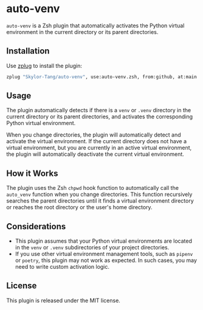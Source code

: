 # auto-venv

`auto-venv` is a Zsh plugin that automatically activates the Python virtual environment in the current directory or its parent directories.

## Installation

Use [zplug](https://github.com/zplug/zplug) to install the plugin:

```bash
zplug "Skylor-Tang/auto-venv", use:auto-venv.zsh, from:github, at:main
```

## Usage

The plugin automatically detects if there is a `venv` or `.venv` directory in the current directory or its parent directories, and activates the corresponding Python virtual environment.

When you change directories, the plugin will automatically detect and activate the virtual environment. If the current directory does not have a virtual environment, but you are currently in an active virtual environment, the plugin will automatically deactivate the current virtual environment.

## How it Works

The plugin uses the Zsh `chpwd` hook function to automatically call the `auto_venv` function when you change directories. This function recursively searches the parent directories until it finds a virtual environment directory or reaches the root directory or the user's home directory.

## Considerations

- This plugin assumes that your Python virtual environments are located in the `venv` or `.venv` subdirectories of your project directories.
- If you use other virtual environment management tools, such as `pipenv` or `poetry`, this plugin may not work as expected. In such cases, you may need to write custom activation logic.

## License

This plugin is released under the MIT license.
